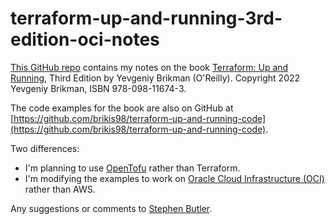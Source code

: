 # terraform-up-and-running-3rd-edition-oci-notes

[This GitHub repo](https://github.com/windscale-stephen/terraform-up-and-running-3rd-edition-oci-notes)
contains my notes on the book [Terraform: Up and Running](https://www.terraformupandrunning.com),
Third Edition by Yevgeniy Brikman (O'Reilly). Copyright 2022 Yevgeniy Brikman, ISBN 978-098-11674-3.

The code examples for the book are also on GitHub at
[https://github.com/brikis98/terraform-up-and-running-code](https://github.com/brikis98/terraform-up-and-running-code).

Two differences:

* I'm planning to use [OpenTofu](https://opentofu.org/ "OpenTofu
  homepage") rather than Terraform.
* I'm modifying the examples to work on [Oracle Cloud
  Infrastructure (OCI)](https://www.oracle.com/cloud/) rather than AWS.

Any suggestions or comments to [Stephen Butler](mailto:stephen@windscale.dev).

